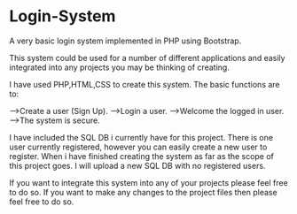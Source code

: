 # Login-System

A very basic login system implemented in PHP using Bootstrap.

This system could be used for a number of different applications and easily integrated into any projects you may be thinking of creating.

I have used PHP,HTML,CSS to create this system. The basic functions are to:

-->Create a user (Sign Up).
-->Login a user.
-->Welcome the logged in user.
-->The system is secure.

I have included the SQL DB i currently have for this project. There is one user currently registered, however you can easily create a new user to register. When i have finished creating the system as far as the scope of this project goes. I will upload a new SQL DB with no registered users.

If you want to integrate this system into any of your projects please feel free to do so. If you want to make any changes to the project files then please feel free to do so.
